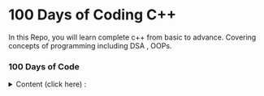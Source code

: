 # 100 Days of Coding C++
In this Repo, you will learn complete c++ from basic to advance. Covering concepts of programming including DSA , OOPs.
### 100 Days of Code 
<Details>
  <summary> Content (click here) : </summary>
  Day 1: 4 Codechef questions completed.

  Day 2: Array 

  Day 3: OFF

  Day 4: Codechef and STL Vectors intro

  Day 5: Vectors
</Details>
